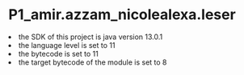 # P1_amir.azzam_nicolealexa.leser
<lo>
<li> the SDK of this project is java version 13.0.1 <br/>
<li> the language level is set to 11 <br/>
<li> the bytecode is set to 11 <br/>
<li> the target bytecode of the module is set to 8 <br/>
</lo>

